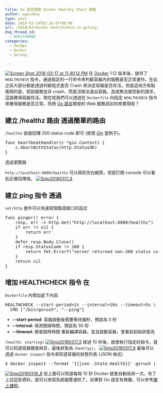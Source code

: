 ```yaml
---
title: Go 語言搭配 Docker Healthy Check 檢查
author: appleboy
type: post
date: 2018-03-19T03:18:47+00:00
url: /2018/03/docker-healthcheck-in-golang/
dsq_thread_id:
  - 6561150968
categories:
  - DevOps
  - Docker
  - Golang

---
```

[<img src="https://i2.wp.com/farm1.staticflickr.com/805/39050902230_b1d91bc120_z.jpg?w=840&#038;ssl=1" alt="Screen Shot 2018-03-17 at 11.40.12 PM" data-recalc-dims="1" />][1] 在 [Docker][2] 1.12 版本後，提供了 `HEALTHCHECK` 指令，通過指定的一行命令來判斷容器內的服務是否正常運作。在此之前大部分都是透過判斷程式是否 Crash 來決定容器是否存活，但是這地方有點風險的是，假設服務並非 crash，而是沒辦法退出容器，造成無法接受新的請求，這就確保容器存活。現在呢我們可以透過在 `Dockerfile` 內指定 `HEALTHCHECK` 指令來確保服務是否正常。而用 [Go 語言][3]開發的 Web 服務該如何來實現呢？ <!--more-->

## 建立 /healthz 路由 透過簡單的路由 

`/healthz` 直接回傳 200 status code 即可 (使用 [Gin][4] 當例子)。 

<pre class="brush: go; title: ; notranslate" title="">func heartbeatHandler(c *gin.Context) {
    c.AbortWithStatus(http.StatusOK)
}
</pre> 透過瀏覽器 

`http://localhost:8080/healthz` 可以得到空白網頁，但是打開 console 可以看到正確回傳值。 [<img src="https://i1.wp.com/farm5.staticflickr.com/4774/26990632808_d800bc3800_z.jpg?w=840&#038;ssl=1" alt="Snip20180317_4" data-recalc-dims="1" />][5] 

## 建立 ping 指令 透過 

`net/http` 套件可以快速寫個驗證接口的函式 

<pre class="brush: go; title: ; notranslate" title="">func pinger() error {
    resp, err := http.Get("http://localhost:8080/healthz")
    if err != nil {
        return err
    }
    defer resp.Body.Close()
    if resp.StatusCode != 200 {
        return fmt.Errorf("server returned non-200 status code")
    }
    return nil
}
</pre>

## 增加 HEALTHCHECK 指令 在 

`Dockerfile` 內增加底下內容: 

<pre class="brush: plain; title: ; notranslate" title="">HEALTHCHECK --start-period=2s --interval=10s --timeout=5s \
  CMD ["/bin/gorush", "--ping"]
</pre>

  * **--start-period**: 容器啟動後需要等待幾秒，預設為 0 秒
  * **--interval**: 偵測間隔時間，預設為 30 秒
  * **--timeout**: 檢查超時時間 重新編譯容器，並且啟動容器，會看到初始狀態為 

`(health: starting)` [<img src="https://i2.wp.com/farm1.staticflickr.com/788/40861013721_d7327500f9_z.jpg?w=840&#038;ssl=1" alt="Snip20180317_5" data-recalc-dims="1" />][6] 經過 10 秒後，就會執行指定的指令，就可以知道容器健康與否，最後狀態為 `(healtyy)`。 [<img src="https://i1.wp.com/farm1.staticflickr.com/783/39051186800_ee9a838403_z.jpg?w=840&#038;ssl=1" alt="Snip20180317_6" data-recalc-dims="1" />][7] 最後可以透過 `docker inspect` 指令來知道容器的狀態列表 (JSON 格式) 

<pre class="brush: plain; title: ; notranslate" title="">$ docker inspect --format &#039;{{json .State.Health}}&#039; gorush | jq
</pre>

[<img src="https://i1.wp.com/farm5.staticflickr.com/4781/40861130401_08ca9e2cce_z.jpg?w=840&#038;ssl=1" alt="Snip20180318_8" data-recalc-dims="1" />][8] 從上圖可以知道每隔 10 秒 Docker 就會自動偵測一次。有了上述這些資料，就可以來寫系統報警通知了。如果對 Go 語言有興趣，可以參考[線上課程][9]。

 [1]: https://www.flickr.com/photos/appleboy/39050902230/in/dateposted-public/ "Screen Shot 2018-03-17 at 11.40.12 PM"
 [2]: https://www.docker.com
 [3]: https://golang.org
 [4]: https://github.com/gin-gonic/gin
 [5]: https://www.flickr.com/photos/appleboy/26990632808/in/dateposted-public/ "Snip20180317_4"
 [6]: https://www.flickr.com/photos/appleboy/40861013721/in/dateposted-public/ "Snip20180317_5"
 [7]: https://www.flickr.com/photos/appleboy/39051186800/in/dateposted-public/ "Snip20180317_6"
 [8]: https://www.flickr.com/photos/appleboy/40861130401/in/dateposted-public/ "Snip20180318_8"
 [9]: http://bit.ly/intro-golang